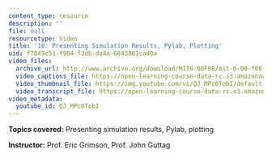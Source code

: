 ```yaml
---
content_type: resource
description: ''
file: null
resourcetype: Video
title: '18: Presenting Simulation Results, Pylab, Plotting'
uid: f7049c51-f984-f3db-da4a-6843881cad0a
video_files:
  archive_url: http://www.archive.org/download/MIT6.00F08/mit-6-00-f08-lec18_300k.mp4
  video_captions_file: https://open-learning-course-data-rc.s3.amazonaws.com/6-00-introduction-to-computer-science-and-programming-fall-2008/f20c39530e095380aa8d58937722d2ba_QJ_MPc0TobI.vtt
  video_thumbnail_file: https://img.youtube.com/vi/QJ_MPc0TobI/default.jpg
  video_transcript_file: https://open-learning-course-data-rc.s3.amazonaws.com/6-00-introduction-to-computer-science-and-programming-fall-2008/5ab185ffe9c882268a1fb97855ea563a_QJ_MPc0TobI.pdf
video_metadata:
  youtube_id: QJ_MPc0TobI
---
```


**Topics covered:** Presenting simulation results, Pylab, plotting

**Instructor:** Prof. Eric Grimson, Prof. John Guttag